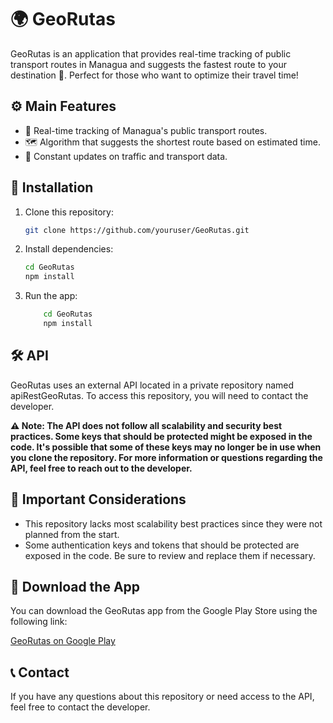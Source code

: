 # 🌍 GeoRutas

GeoRutas is an application that provides real-time tracking of public transport routes in Managua and suggests the fastest route to your destination 🚌. Perfect for those who want to optimize their travel time!

## ⚙️ Main Features

- 🚀 Real-time tracking of Managua's public transport routes.
- 🗺️ Algorithm that suggests the shortest route based on estimated time.
- 📡 Constant updates on traffic and transport data.

## 📲 Installation

1. Clone this repository:

   ```bash
   git clone https://github.com/youruser/GeoRutas.git

2. Install dependencies:
    ```bash
    cd GeoRutas
    npm install

3. Run the app:
    ```bash
        cd GeoRutas
        npm install

## 🛠️ API
GeoRutas uses an external API located in a private repository named apiRestGeoRutas. To access this repository, you will need to contact the developer.

**⚠️ Note: The API does not follow all scalability and security best practices. Some keys that should be protected might be exposed in the code. It's possible that some of these keys may no longer be in use when you clone the repository. For more information or questions regarding the API, feel free to reach out to the developer.**

## 🔐 Important Considerations

- This repository lacks most scalability best practices since they were not planned from the start.
- Some authentication keys and tokens that should be protected are exposed in the code. Be sure to review and replace them if necessary.

## 📲 Download the App

You can download the GeoRutas app from the Google Play Store using the following link:


[GeoRutas on Google Play](https://play.google.com/store/apps/details?id=com.georutas)

## 📞 Contact
If you have any questions about this repository or need access to the API, feel free to contact the developer.
